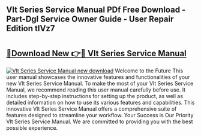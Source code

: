 ## Vlt Series Service Manual PDf Free Download - Part-Dgl Service Owner Guide - User Repair Edition tIVz7

# <h2><a href="http://bc90842.oget.top/?id=Vlt+Series+Service+Manual">🔗Download New 👉🔴 Vlt Series Service Manual</a></h2>

[![Vlt Series Service Manual new download](https://i.imgur.com/5g1atiW.png)](http://bc90842.oget.top/?id=Vlt+Series+Service+Manual)
Welcome to the Future This user manual showcases the innovative features and functionalities of your new Vlt Series Service Manual. To make the most of your Vlt Series Service Manual, we recommend reading this user manual carefully before use. It includes step-by-step instructions for setting up the product, as well as detailed information on how to use its various features and capabilities. This innovative Vlt Series Service Manual offers a comprehensive suite of features designed to streamline your workflow. Your Success is Our Priority Vlt Series Service Manual. We are committed to providing you with the best possible experience.
